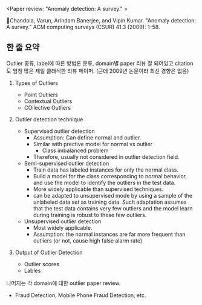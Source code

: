 <Paper review: "Anomaly detection: A survey." >

Chandola, Varun, Arindam Banerjee, and Vipin Kumar. "Anomaly detection: A survey." ACM computing surveys (CSUR) 41.3 (2009): 1-58.

## 한 줄 요약
Outlier 종류, label에 따른 방법론 분류, domain별 paper 리뷰 잘 되어있고 citation도 엄청 많은 제일 클래식한 리뷰 페이퍼. (근데 2009년 논문이라 최신 경향은 없음)

1. Types of Outliers
   - Point Outliers
   - Contextual Outliers
   - COllective Outliers

2. Outlier detection technique
   - Supervised outlier detection
     - Assumption: Can define normal and outlier.
     - Similar with prective model for normal vs outlier 
       - Class imbalanced problem
     - Therefore, usually not considered in outlier detection field.
   - Semi-supervised outlier detection
     - Train data has labeled instances for only the normal class.
     - Build a model for the class corresponding to normal behavior, and use the model to identify the outliers in the test data.
     - More widely applicable than supervised techniques.
     - can be adapted to unsupervised mode by using a sample of the unlabeled data set as training data. Such adaptation assumes that the test data contains very few outliers and the model learn during training is robust to these few outliers.
   - Unsupervised outlier detection
     - Most widely applicable.
     - Assumption: the normal instances are far more frequent than outliers (or not, cause high false alarm rate)
3. Output of Outlier Detection
   - Outlier scores
   - Lables

나머지는 각 domain에 대한 outlier paper review.
   - Fraud Detection, Mobile Phone Fraud Detection, etc.
